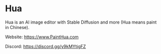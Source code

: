 # Hua
Hua is an AI image editor with Stable Diffusion and more (Hua means paint in Chinese).

Website: https://www.PaintHua.com

Discord: https://discord.gg/y9kMYtjgFZ
